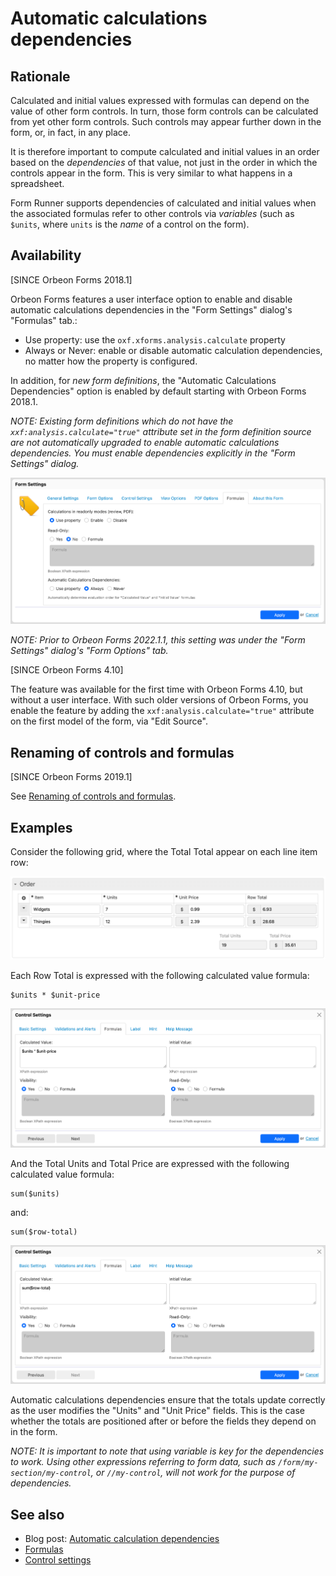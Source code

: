 # Automatic calculations dependencies

## Rationale

Calculated and initial values expressed with formulas can depend on the value of other form controls. In turn, those form controls can be calculated from yet other form controls. Such controls may appear further down in the form, or, in fact, in any place.

It is therefore important to compute calculated and initial values in an order based on the *dependencies* of that value, not just in the order in which the controls appear in the form. This is very similar to what happens in a spreadsheet.

Form Runner supports dependencies of calculated and initial values when the associated formulas refer to other controls via *variables* (such as `$units`, where `units` is the *name* of a control on the form).

## Availability

[SINCE Orbeon Forms 2018.1]

Orbeon Forms features a user interface option to enable and disable automatic calculations dependencies in the "Form Settings" dialog's "Formulas" tab.:

- Use property: use the `oxf.xforms.analysis.calculate` property
- Always or Never: enable or disable automatic calculation dependencies, no matter how the property is configured. 

In addition, for *new form definitions*, the "Automatic Calculations Dependencies" option is enabled by default starting with Orbeon Forms 2018.1.

_NOTE: Existing form definitions which do not have the `xxf:analysis.calculate="true"` attribute set in the form definition source are not automatically upgraded to enable automatic calculations dependencies. You must enable dependencies explicitly in the "Form Settings" dialog._

![Form Options](../../form-builder/images/form-settings-formulas.png)

_NOTE: Prior to Orbeon Forms 2022.1.1, this setting was under the "Form Settings" dialog's "Form Options" tab._

[SINCE Orbeon Forms 4.10]

The feature was available for the first time with Orbeon Forms 4.10, but without a user interface. With such older versions of Orbeon Forms, you enable the feature by adding the `xxf:analysis.calculate="true"` attribute on the first model of the form, via "Edit Source".

## Renaming of controls and formulas

[SINCE Orbeon Forms 2019.1]

See [Renaming of controls and formulas](/form-builder/formulas.md#renaming-of-controls-and-formulas).

## Examples

Consider the following grid, where the Total Total appear on each line item row:

![Grid with calculations](../images/calculations-dependencies-grid.png)

Each Row Total is expressed with the following calculated value formula:

```xpath
$units * $unit-price
```

![Row totals](../images/calculations-dependencies-row-total.png)

And the Total Units and Total Price are expressed with the following calculated value formula:

```xpath
sum($units)
```

and:

```xpath
sum($row-total)
```

![Total price](../images/calculations-dependencies-global-total.png)

Automatic calculations dependencies ensure that the totals update correctly as the user modifies the "Units" and "Unit Price" fields. This is the case whether the totals are positioned after or before the fields they depend on in the form.

_NOTE: It is important to note that using *variable* is key for the dependencies to work. Using other expressions referring to form data, such as `/form/my-section/my-control`, or `//my-control`, will not work for the purpose of dependencies._

## See also 

- Blog post: [Automatic calculation dependencies](https://blog.orbeon.com/2018/10/automatic-calculation-dependencies.html)
- [Formulas](../../form-builder/formulas.md)
- [Control settings](../../form-builder/control-settings.md)
